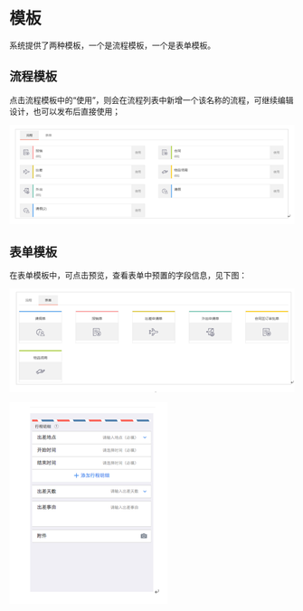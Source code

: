 # 模板

系统提供了两种模板，一个是流程模板，一个是表单模板。

## 流程模板

点击流程模板中的“使用”，则会在流程列表中新增一个该名称的流程，可继续编辑设计，也可以发布后直接使用；

![](/articles/approval/3-1/images/image39.png)

## 表单模板

在表单模板中，可点击预览，查看表单中预置的字段信息，见下图：

![](/articles/approval/3-1/images/image40.png)

![](/articles/approval/3-1/images/image41.png)


